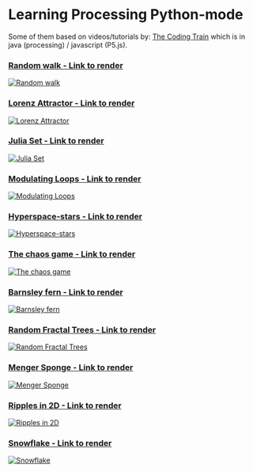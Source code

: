 # Learning Processing Python-mode

Some of them based on videos/tutorials by: 
[The Coding Train](https://www.youtube.com/user/shiffman) which is in java (processing) / javascript (P5.js).

### [Random walk - Link to render](https://youtu.be/5pGEEzm9H7A)

[![Random walk](https://img.youtube.com/vi/5pGEEzm9H7A/0.jpg)](https://youtu.be/5pGEEzm9H7A)

### [Lorenz Attractor - Link to render](https://youtu.be/DhtJi0qCys4)

[![Lorenz Attractor](https://img.youtube.com/vi/DhtJi0qCys4/0.jpg)](https://youtu.be/DhtJi0qCys4)

### [Julia Set - Link to render](https://youtu.be/GaroWeUwPaQ)

[![Julia Set](https://img.youtube.com/vi/GaroWeUwPaQ/0.jpg)](https://youtu.be/GaroWeUwPaQ)

### [Modulating Loops - Link to render](https://youtu.be/uYf8F8F0oHk)

[![Modulating Loops](https://img.youtube.com/vi/uYf8F8F0oHk/0.jpg)](https://youtu.be/uYf8F8F0oHk)

### [Hyperspace-stars - Link to render](https://youtu.be/yA9Cj7nzUA0)

[![Hyperspace-stars](https://img.youtube.com/vi/yA9Cj7nzUA0/0.jpg)](https://youtu.be/yA9Cj7nzUA0)

### [The chaos game - Link to render](https://youtu.be/gZT9i0aMzfw)

[![The chaos game](https://img.youtube.com/vi/gZT9i0aMzfw/0.jpg)](https://youtu.be/gZT9i0aMzfw)

### [Barnsley fern - Link to render](https://youtu.be/kffU12GTFLs)

[![Barnsley fern](https://img.youtube.com/vi/kffU12GTFLs/0.jpg)](https://youtu.be/kffU12GTFLs)

### [Random Fractal Trees - Link to render](https://youtu.be/7TkJOy2NrxU)

[![Random Fractal Trees](https://img.youtube.com/vi/7TkJOy2NrxU/0.jpg)](https://youtu.be/7TkJOy2NrxU)

### [Menger Sponge - Link to render](https://youtu.be/hm-iaSsmGQs)

[![Menger Sponge](https://img.youtube.com/vi/hm-iaSsmGQs/0.jpg)](https://youtu.be/hm-iaSsmGQs)

### [Ripples in 2D - Link to render](https://youtu.be/-QmKGyGn0dU)

[![Ripples in 2D](https://img.youtube.com/vi/-QmKGyGn0dU/0.jpg)](https://youtu.be/-QmKGyGn0dU)

### [Snowflake - Link to render](https://youtu.be/-wXRxAl4DXig)

[![Snowflake](https://img.youtube.com/vi/-wXRxAl4DXig/0.jpg)](https://youtu.be/-wXRxAl4DXig)
